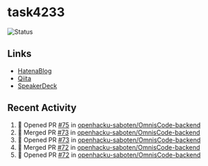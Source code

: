 # task4233
![Status](https://github-readme-stats.vercel.app/api?username=task4233&count_private=true&show_icons=true&theme=chartreuse-dark)

## Links
 - [HatenaBlog](https://task4233.hatenablog.com/)
 - [Qiita](https://qiita.com/task4233)
 - [SpeakerDeck](https://speakerdeck.com/task4233)

## Recent Activity
<!--START_SECTION:activity-->
1. 💪 Opened PR [#75](https://github.com/openhacku-saboten/OmnisCode-backend/pull/75) in [openhacku-saboten/OmnisCode-backend](https://github.com/openhacku-saboten/OmnisCode-backend)
2. 🎉 Merged PR [#73](https://github.com/openhacku-saboten/OmnisCode-backend/pull/73) in [openhacku-saboten/OmnisCode-backend](https://github.com/openhacku-saboten/OmnisCode-backend)
3. 💪 Opened PR [#73](https://github.com/openhacku-saboten/OmnisCode-backend/pull/73) in [openhacku-saboten/OmnisCode-backend](https://github.com/openhacku-saboten/OmnisCode-backend)
4. 🎉 Merged PR [#72](https://github.com/openhacku-saboten/OmnisCode-backend/pull/72) in [openhacku-saboten/OmnisCode-backend](https://github.com/openhacku-saboten/OmnisCode-backend)
5. 💪 Opened PR [#72](https://github.com/openhacku-saboten/OmnisCode-backend/pull/72) in [openhacku-saboten/OmnisCode-backend](https://github.com/openhacku-saboten/OmnisCode-backend)
<!--END_SECTION:activity-->
